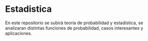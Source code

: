 # Estadistica
En este repositorio se subirá teoría de probabilidad y estadística, se analizaran distintas funciones de probabilidad, casos interesantes y aplicaciones.
